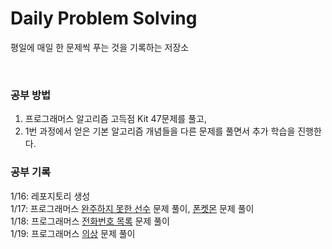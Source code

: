 # Daily Problem Solving

평일에 매일 한 문제씩 푸는 것을 기록하는 저장소    

<br/>

### 공부 방법

1. 프로그래머스 알고리즘 고득점 Kit 47문제를 풀고,
2. 1번 과정에서 얻은 기본 알고리즘 개념들을 다른 문제를 풀면서 추가 학습을 진행한다.

### 공부 기록

1/16: 레포지토리 생성  
1/17: 프로그래머스 [완주하지 못한 선수](https://school.programmers.co.kr/learn/courses/30/lessons/42576) 문제 풀이, [폰켓몬](https://school.programmers.co.kr/learn/courses/30/lessons/1845) 문제 풀이  
1/18: 프로그래머스 [전화번호 목록](https://school.programmers.co.kr/learn/courses/30/lessons/42577) 문제 풀이  
1/19: 프로그래머스 [의상](https://school.programmers.co.kr/learn/courses/30/lessons/42578) 문제 풀이
